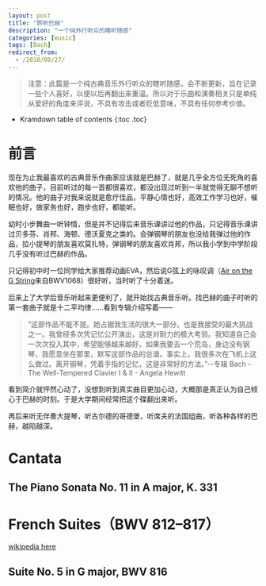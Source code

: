 ```yaml
---
layout: post
title: "聆听巴赫"
description: "一个纯外行听众的瞎听随感"
categories: [music]
tags: [Bach]
redirect_from:
  - /2018/08/27/
---
```


> 注意：此篇是一个纯古典音乐外行听众的瞎听随感，会不断更新，旨在记录一些个人喜好，以便以后再翻出来重温。所以对于乐曲和演奏相关只是单纯从爱好的角度来评说，不具有攻击或者贬低意味，不具有任何参考价值。

* Kramdown table of contents
{:toc .toc}

# 前言

现在为止我最喜欢的古典音乐作曲家应该就是巴赫了，就是几乎全方位无死角的喜欢他的曲子，目前听过的每一首都很喜欢，都没出现过听到一半就觉得无聊不想听的情况。他的曲子对我来说就是愈疗佳品，平静心情也好，高效工作学习也好，催眠也好，做家务也好，跑步也好，都能听。

幼时小步舞曲一听钟情，但是并不记得后来音乐课讲过他的作品，只记得音乐课讲过贝多芬、肖邦、海顿、德沃夏克之类的。会弹钢琴的朋友也没给我弹过他的作品，拉小提琴的朋友喜欢莫扎特，弹钢琴的朋友喜欢肖邦，所以我小学到中学阶段几乎没有听过巴赫的作品。

只记得初中时一位同学给大家推荐动画EVA，然后说G弦上的咏叹调（[Air on the G String](https://en.wikipedia.org/wiki/Air_on_the_G_String)来自BWV1068）很好听，当时听了十分着迷。

后来上了大学后音乐听起来更便利了，就开始找古典音乐听。找巴赫的曲子时听的第一套曲子就是十二平均律……看到专辑介绍写着——

>“这部作品不能不提。她占据我生活的很大一部分。也是我接受的最大挑战之一。我曾经多次凭记忆公开演出，这是对耐力的极大考验。我知道自己会一次次投入其中，希望能够越来越好。如果我要去一个荒岛，身边没有钢琴，我愿意坐在那里，默写这部作品的总谱。事实上，我很多次在飞机上这么做过。离开钢琴，凭着手指的记忆，这是非常好的方法。”--专辑 Bach - The Well-Tempered Clavier I & II - Angela Hewitt

看到简介就怦然心动了，没想到听到真实曲目更加心动，大概那是真正认为自己倾心于巴赫的时刻。于是大学期间经常把这个碟翻出来听。

再后来听无伴奏大提琴，听古尔德的哥德堡，听席夫的法国组曲，听各种各样的巴赫，越陷越深。

# Cantata

## The Piano Sonata No. 11 in A major, K. 331


# French Suites（BWV 812–817）

[wikipedia here](https://en.wikipedia.org/wiki/French_Suites_(Bach))

## Suite No. 5 in G major, BWV 816
